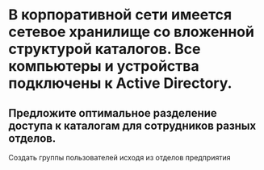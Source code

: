 <h1>В корпоративной сети имеется сетевое хранилище со вложенной структурой каталогов. Все компьютеры и устройства подключены к Active Directory.</h1>
<h2>Предложите оптимальное разделение доступа к каталогам для сотрудников разных отделов.</h2>
<p>Создать группы пользователей исходя из отделов предприятия</p>
